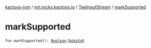 [kactoos-jvm](../../index.md) / [nnl.rocks.kactoos.io](../index.md) / [TeeInputStream](index.md) / [markSupported](./mark-supported.md)

# markSupported

`fun markSupported(): `[`Boolean`](https://kotlinlang.org/api/latest/jvm/stdlib/kotlin/-boolean/index.html) [(source)](https://github.com/neonailol/kactoos/blob/master/kactoos-jvm/src/main/kotlin/nnl/rocks/kactoos/io/TeeInputStream.kt#L74)